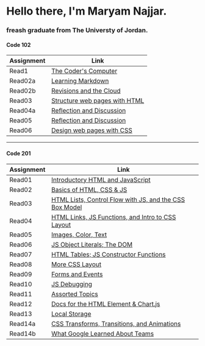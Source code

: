 # Hello there, I'm Maryam Najjar.
### freash graduate from The Universty of Jordan.


#### Code 102 
| Assignment  | Link                                       |
| ----------- | ----                                       |
| Read1       | [The Coder's Computer](read1.md)           |
| Read02a     | [Learning Markdown](read02a.md)            |
| Read02b     | [Revisions and the Cloud](read02b.md)      |
| Read03      | [Structure web pages with HTML](read03.md) |
| Read04a     | [Reflection and Discussion](read04a.md)    |
| Read05      | [Reflection and Discussion](read05.md)     |
| Read06      | [ Design web pages with CSS](read06.md)    |
******
#### Code 201
| Assignment | Link                                                                 |
| -----------| ----                                                                 |
| Read01     | [Introductory HTML and JavaScript](read1.md)                         |
| Read02     | [Basics of HTML, CSS & JS](read02.md)                                |
| Read03     | [HTML Lists, Control Flow with JS, and the CSS Box Model](read03.md) |
| Read04     | [HTML Links, JS Functions, and Intro to CSS Layout](read04.md)       |
| Read05     | [Images, Color, Text](read05.md)                                     |
| Read06     | [JS Object Literals; The DOM](read06.md)                             |
| Read07     | [HTML Tables; JS Constructor Functions](read07.md)                   |
| Read08     | [ More CSS Layout](read8.md)                                         |
| Read09     | [Forms and Events](read09.md)                                        |
| Read10     | [JS Debugging](read10.md)                                            |
| Read11     | [Assorted Topics](read11.md)                                         |
| Read12     | [Docs for the HTML <canvas> Element & Chart.js](read12.md)           |
| Read13     | [Local Storage](read13.md)                                           |
| Read14a    | [CSS Transforms, Transitions, and Animations](read14a.md)            |
| Read14b    | [What Google Learned About Teams](read14b.md)                        |